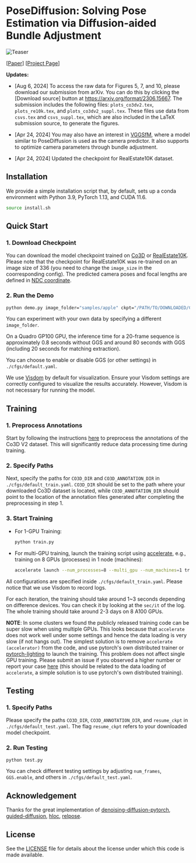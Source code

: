 # PoseDiffusion: Solving Pose Estimation via Diffusion-aided Bundle Adjustment

![Teaser](https://raw.githubusercontent.com/posediffusion/posediffusion.github.io/main/resources/teaser.gif)

<p dir="auto">[<a href="https://arxiv.org/pdf/2306.15667.pdf" rel="nofollow">Paper</a>]
[<a href="https://posediffusion.github.io/" rel="nofollow">Project Page</a>]</p>


**Updates:**

- [Aug 6, 2024] To access the raw data for Figures 5, 7, and 10, please download our submission from arXiv. You can do this by clicking the [Download source] button at https://arxiv.org/format/2306.15667. The submission includes the following files: `plots_co3dv2.tex`, `plots_re10k.tex`, and `plots_co3dv2_suppl.tex`. These files use data from `csvs.tex` and `csvs_suppl.tex`, which are also included in the LaTeX submission source, to generate the figures.

- [Apr 24, 2024] You may also have an interest in [VGGSfM](https://github.com/facebookresearch/vggsfm), where a model similar to PoseDiffusion is used as the camera predictor. It also supports to optimize camera parameters through bundle adjustment.  

- [Apr 24, 2024] Updated the checkpoint for RealEstate10K dataset.



## Installation
We provide a simple installation script that, by default, sets up a conda environment with Python 3.9, PyTorch 1.13, and CUDA 11.6.

```.bash
source install.sh
```

## Quick Start

### 1. Download Checkpoint

You can download the model checkpoint trained on [Co3D](https://drive.google.com/file/d/14Waj4RCrdezx_jG9Am9WlvLfvhyuCQ3k/view?usp=sharing) or [RealEstate10K](https://drive.google.com/file/d/18kyF8XLKsTGtKEFb0NAF2tceS2eoIV-a/view?usp=sharing). Please note that the checkpoint for RealEstate10K was re-trained on an image size of 336 (you need to change the `image_size` in the coorresponding config). The predicted camera poses and focal lengths are defined in [NDC coordinate](https://pytorch3d.org/docs/cameras).





### 2. Run the Demo

```.bash
python demo.py image_folder="samples/apple" ckpt="/PATH/TO/DOWNLOADED/CKPT"
```

You can experiment with your own data by specifying a different `image_folder`.


On a Quadro GP100 GPU, the inference time for a 20-frame sequence is approximately 0.8 seconds without GGS and around 80 seconds with GGS (including 20 seconds for matching extraction).

You can choose to enable or disable GGS (or other settings) in `./cfgs/default.yaml`.

We use [Visdom](https://github.com/fossasia/visdom) by default for visualization. Ensure your Visdom settings are correctly configured to visualize the results accurately. However, Visdom is not necessary for running the model.

## Training

### 1. Preprocess Annotations

Start by following the instructions [here](https://github.com/amyxlase/relpose-plus-plus#pre-processing-co3d) to preprocess the annotations of the Co3D V2 dataset. This will significantly reduce data processing time during training.

### 2. Specify Paths

Next, specify the paths for `CO3D_DIR` and `CO3D_ANNOTATION_DIR` in `./cfgs/default_train.yaml`. `CO3D_DIR` should be set to the path where your downloaded Co3D dataset is located, while `CO3D_ANNOTATION_DIR` should point to the location of the annotation files generated after completing the preprocessing in step 1.

### 3. Start Training

- For 1-GPU Training:
  ```bash
  python train.py
  ```

- For multi-GPU training, launch the training script using [accelerate](https://huggingface.co/docs/accelerate/basic_tutorials/launch), e.g., training on 8 GPUs (processes) in 1 node (machines):
  ```bash
  accelerate launch --num_processes=8 --multi_gpu --num_machines=1 train.py 
  ```
  
All configurations are specified inside `./cfgs/default_train.yaml`. Please notice that we use Visdom to record logs. 

For each iteration, the training should take around 1~3 seconds depending on difference devices. You can check it by looking at the `sec/it` of the log. The whole training should take around 2-3 days on 8 A100 GPUs.

**NOTE**: In some clusters we found the publicly released training code can be super slow when using multiple GPUs. This looks because that `accelerate` does not work well under some settings and hence the data loading is very slow (if not hangs out). The simplest solution is to remove `accelerate (accelerator)` from the code, and use pytorch's own distributed trainer or [pytorch-lighting](https://github.com/Lightning-AI/pytorch-lightning) to launch the training. This problem does not affect single GPU training. Please submit an issue if you observed a higher number or report your case [here](https://github.com/facebookresearch/PoseDiffusion/issues/33) (this should be related to the data loading of `accelerate`, a simple solution is to use pytorch's own distributed training). 


## Testing

### 1. Specify Paths

Please specify the paths `CO3D_DIR`, `CO3D_ANNOTATION_DIR`, and `resume_ckpt` in `./cfgs/default_test.yaml`. The flag `resume_ckpt` refers to your downloaded model checkpoint.

### 2. Run Testing

```bash
python test.py
```

You can check different testing settings by adjusting `num_frames`, `GGS.enable`, and others in `./cfgs/default_test.yaml`.


## Acknowledgement

Thanks for the great implementation of [denoising-diffusion-pytorch](https://github.com/lucidrains/denoising-diffusion-pytorch), [guided-diffusion](https://github.com/openai/guided-diffusion), [hloc](https://github.com/cvg/Hierarchical-Localization), [relpose](https://github.com/jasonyzhang/relpose).


## License
See the [LICENSE](./LICENSE) file for details about the license under which this code is made available.
